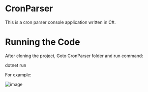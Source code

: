# CronParser
This is a cron parser console application written in C#.

# Running the Code
After cloning the project, Goto CronParser folder and run command:

dotnet run

For example:

![image](https://user-images.githubusercontent.com/25923207/171917617-57b0b187-7a5d-467a-a6da-a55d699bc5ff.png)
